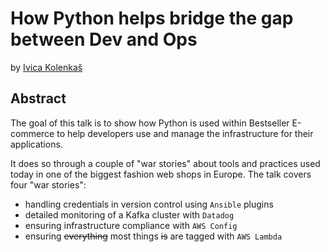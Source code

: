 # How Python helps bridge the gap between Dev and Ops

by [Ivica Kolenkaš](https://www.linkedin.com/in/ivica-kolenka%C5%A1-8b333895/)

## Abstract
The goal of this talk is to show how Python is used within Bestseller E-commerce to help developers use and manage the infrastructure for their applications.

It does so through a couple of "war stories" about tools and practices used today in one of the biggest fashion web shops in Europe. The talk covers four "war stories": 

* handling credentials in version control using `Ansible` plugins
* detailed monitoring of a Kafka cluster with `Datadog`
* ensuring infrastructure compliance with `AWS Config`
* ensuring ~~everything~~ most things ~~is~~ are tagged with `AWS Lambda`